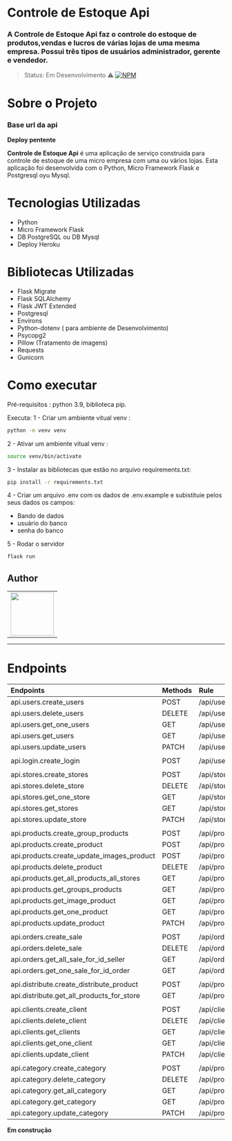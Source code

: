 # Controle de Estoque Api

### A Controle de Estoque Api faz o controle do estoque de produtos,vendas e lucros de várias lojas de uma mesma empresa. Possui três tipos de usuários administrador, gerente e vendedor. 

> Status: Em Desenvolvimento ⚠️
> [![NPM](https://img.shields.io/npm/l/react)](https://github.com/Brunoro811/api_dangels/blob/development/LICENSE)

# Sobre o Projeto

### Base url da api
 **Deploy pentente**

**Controle de Estoque Api** é uma aplicação de serviço construida para controle de estoque de uma micro empresa com uma ou vários lojas. Esta aplicação foi desenvolvida com o Python, Micro Framework Flask e Postgresql oyu Mysql.

# Tecnologias Utilizadas

- Python
- Micro Framework Flask
- DB PostgreSQL ou DB Mysql
- Deploy Heroku

# Bibliotecas Utilizadas

- Flask Migrate
- Flask SQLAlchemy
- Flask JWT Extended
- Postgresql
- Environs
- Python-dotenv ( para ambiente de Desenvolvimento)
- Psycopg2
- Pillow (Tratamento de imagens)
- Requests
- Gunicorn

# Como executar

Pré-requisitos : python 3.9, biblioteca pip.

Executa:
1 - Criar um ambiente vitual venv :

```bash
python -m venv venv
```

2 - Ativar um ambiente vitual venv :

```bash
source venv/bin/activate
```

3 - Instalar as bibliotecas que estão no arquivo requirements.txt:

```bash
pip install -r requirements.txt
```

4 - Criar um arquivo .env com os dados de .env.example e subistituie pelos seus dados os campos:

- Bando de dados
- usuário do banco
- senha do banco

5 - Rodar o servidor

```bash
flask run
```

## Author

<!-- ALL-CONTRIBUTORS-LIST:START - Do not remove or modify this section -->
<!-- prettier-ignore-start -->
<!-- markdownlint-disable -->
<table textAlign="center" style="margin: 0 auto;">
  <tr>
    <td align="center" title="Bruno"><a href="https://github.com/Brunoro811"><img src="https://avatars.githubusercontent.com/u/82813383?v=4" width="100px;" alt=""/><br />
    </td>    
  </tr>
</table>
<hr/>

# Endpoints

| Endpoints | Methods | Rule |
| :--- | :--- | :--- |
| api.users.create_users | POST | /api/users |
| api.users.delete_users | DELETE | /api/users/<int:id> |
| api.users.get_one_users |GET | /api/users/<int:id> |
| api.users.get_users | GET | /api/users |
| api.users.update_users | PATCH | /api/users/<int:id> |
| | | | |
| api.login.create_login | POST | /api/users/login |
| | | | |
| api.stores.create_stores | POST | /api/stores |
| api.stores.delete_store | DELETE | /api/stores/<int:id> |
| api.stores.get_one_store | GET | /api/stores/<int:id> |
| api.stores.get_stores | GET | /api/stores |
| api.stores.update_store | PATCH | /api/stores/<int:id> |
| | | | |
| api.products.create_group_products | POST | /api/products/group |
| api.products.create_product | POST | /api/products |
| api.products.create_update_images_product | POST | /api/products/images/<int:id> |
| api.products.delete_product | DELETE |  /api/products/<int:id> |
| api.products.get_all_products_all_stores | GET | /api/products/completed |
| api.products.get_groups_products | GET |  /api/products/group |
| api.products.get_image_product | GET |  /api/products/images/<name> |
| api.products.get_one_product | GET |  /api/products/<int:id> |
| api.products.update_product | PATCH  |  /api/products/<int:id> |
| | | | | 
| api.orders.create_sale | POST | /api/orders |
| api.orders.delete_sale | DELETE | /api/orders/<int:id> |
| api.orders.get_all_sale_for_id_seller | GET | /api/orders/seller/<int:id> |
| api.orders.get_one_sale_for_id_order | GET | /api/orders/<int:id> |
| | | | |
| api.distribute.create_distribute_product | POST | /api/products/distribute |
| api.distribute.get_all_products_for_store | GET | /api/products/distribute/<int:id> |
| | | | |
| api.clients.create_client | POST | /api/clients |
| api.clients.delete_client | DELETE | /api/clients/<int:id> |
| api.clients.get_clients | GET | /api/clients |
| api.clients.get_one_client | GET | /api/clients/<int:id> |
| api.clients.update_client | PATCH | /api/clients/<int:id> |
| | | | | 
| api.category.create_category | POST | /api/products/category |
| api.category.delete_category | DELETE | /api/products/category/<int:id_category> |
| api.category.get_all_category | GET | /api/products/category |
| api.category.get_category | GET | /api/products/category/<int:id_category> |
| api.category.update_category | PATCH |/api/products/category/<int:id_category> |
  
 **Em construção**
